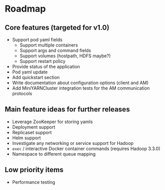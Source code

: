 # Roadmap

## Core features (targeted for v1.0)

- Support pod yaml fields
  - Support multiple containers
  - Support args and command fields
  - Support volumes (hostpath, HDFS maybe?)
  - Support restart policy
- Provide status of the application
- Pod yaml update
- Add quickstart section
- Write documentation about configuration options (client and AM)
- Add MiniYARNCluster integration tests for the AM communication protocols

## Main feature ideas for further releases

- Leverage ZooKeeper for storing yamls
- Deployment support
- Replicaset support
- Helm support
- Investigate any networking or service support for Hadoop
- `exec` / interactive Docker container commands (requires Hadoop 3.3.0)
- Namespace to different queue mapping

## Low priority items
 
- Performance testing
